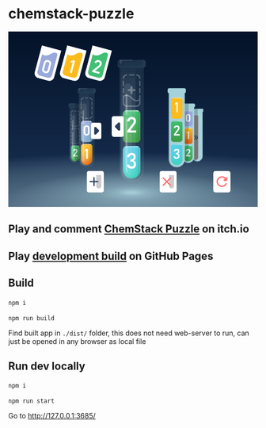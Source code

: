 # chemstack-puzzle

![An icon on top of game screen](./cover.png "Cover")

## Play and comment [ChemStack Puzzle](https://ndry.itch.io/chemstack-puzzle) on itch.io
## Play [development build](https://ndry.github.io/chemstack-puzzle/) on GitHub Pages

## Build

`npm i`

`npm run build`

Find built app in `./dist/` folder,
this does not need web-server to run, 
can just be opened in any browser as local file

## Run dev locally

`npm i`

`npm run start`

Go to http://127.0.0.1:3685/
